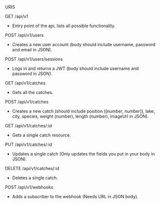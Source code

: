 URIS

GET
/api/v1
- Entry point of the api, lists all possible functionality.

POST
/api/v1/users
- Creates a new user account (body should include username, password and email in JSON).

POST
/api/v1/users/sessions
- Logs in and returns a JWT (body should include username and password in JSON).

GET
/api/v1/catches
- Gets all the catches.

POST
/api/v1/catches
- Creates a new catch (should include position ([number, number]), lake, city, species, weight (number), length (number), imageUrl in JSON).

GET
/api/v1/catches/:id
- Gets a single catch resource.

PUT
/api/v1/catches/:id
- Updates a single catch (Only updates the fields you put in your body in JSON).

DELETE
/api/v1/catches/:id
- Deletes a single catch.

POST
/api/v1/webhooks
- Adds a subscriber to the webhook (Needs URL in JSON body).